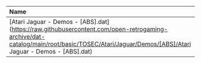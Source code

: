 |Name|Size|
|:---|---:|
|[Atari Jaguar - Demos - [ABS].dat](https://raw.githubusercontent.com/open-retrogaming-archive/dat-catalog/main/root/basic/TOSEC/Atari/Jaguar/Demos/[ABS]/Atari Jaguar - Demos - [ABS].dat)|952|
